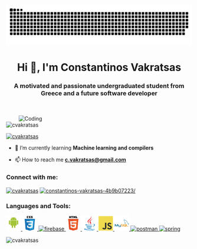 <!-- ![Banner](https://1.bp.blogspot.com/-7A4WynwLsMw/XbBpCXG8fHI/AAAAAAAAMt4/uOa1bpLskYgrwGbllhSu2SDj_Mig8SXJQCLcBGAsYHQ/s1600/2000_600px.gif) -->
<div align="center">
  <img src="https://github.com/CVakratsas/CVakratsas/blob/output/github-contribution-grid-snake.svg" alt="Snake animation">
</div>

<h1 align="center">Hi 👋, I'm Constantinos Vakratsas</h1>

<h3 align="center">A motivated and passionate undergraduated student from Greece and a future software developer</h3>
<br><br>

<img align="right" alt="Coding" width="470" src="https://camo.githubusercontent.com/134bf174d44ca2946d54f9fcf8ce5a7f109b8602a8d9d952b1af25b0b3dad7c8/68747470733a2f2f692e70696e696d672e636f6d2f6f726967696e616c732f66382f34312f61632f66383431616332626566616564646132343063353561303662323362333365632e676966">

<p align="left"> <img src="https://komarev.com/ghpvc/?username=cvakratsas&label=Profile%20views&color=0e75b6&style=flat" alt="cvakratsas" /> </p>

<p align="left"> <a href="https://twitter.com/cvakratsas" target="blank"><img src="https://img.shields.io/twitter/follow/cvakratsas?logo=twitter&style=for-the-badge" alt="cvakratsas" /></a> </p>

- 🌱 I’m currently learning **Machine learning and compilers**

- 📫 How to reach me **c.vakratsas@gmail.com**

<h3 align="left">Connect with me:</h3>
<p align="left">
<a href="https://twitter.com/cvakratsas" target="blank"><img align="center" src="https://raw.githubusercontent.com/rahuldkjain/github-profile-readme-generator/master/src/images/icons/Social/twitter.svg" alt="cvakratsas" height="30" width="40" /></a>
<a href="https://linkedin.com/in/constantinos-vakratsas-4b9b07223/" target="blank"><img align="center" src="https://raw.githubusercontent.com/rahuldkjain/github-profile-readme-generator/master/src/images/icons/Social/linked-in-alt.svg" alt="constantinos-vakratsas-4b9b07223/" height="30" width="40" /></a>
</p>

<h3 align="left">Languages and Tools:</h3>
<p align="left"> <a href="https://developer.android.com" target="_blank" rel="noreferrer"> <img src="https://raw.githubusercontent.com/devicons/devicon/master/icons/android/android-original-wordmark.svg" alt="android" width="40" height="40"/> </a> <a href="https://www.w3schools.com/css/" target="_blank" rel="noreferrer"> <img src="https://raw.githubusercontent.com/devicons/devicon/master/icons/css3/css3-original-wordmark.svg" alt="css3" width="40" height="40"/> </a> <a href="https://firebase.google.com/" target="_blank" rel="noreferrer"> <img src="https://www.vectorlogo.zone/logos/firebase/firebase-icon.svg" alt="firebase" width="40" height="40"/> </a> <a href="https://www.w3.org/html/" target="_blank" rel="noreferrer"> <img src="https://raw.githubusercontent.com/devicons/devicon/master/icons/html5/html5-original-wordmark.svg" alt="html5" width="40" height="40"/> </a> <a href="https://www.java.com" target="_blank" rel="noreferrer"> <img src="https://raw.githubusercontent.com/devicons/devicon/master/icons/java/java-original.svg" alt="java" width="40" height="40"/> </a> <a href="https://developer.mozilla.org/en-US/docs/Web/JavaScript" target="_blank" rel="noreferrer"> <img src="https://raw.githubusercontent.com/devicons/devicon/master/icons/javascript/javascript-original.svg" alt="javascript" width="40" height="40"/> </a> <a href="https://www.mysql.com/" target="_blank" rel="noreferrer"> <img src="https://raw.githubusercontent.com/devicons/devicon/master/icons/mysql/mysql-original-wordmark.svg" alt="mysql" width="40" height="40"/> </a> <a href="https://postman.com" target="_blank" rel="noreferrer"> <img src="https://www.vectorlogo.zone/logos/getpostman/getpostman-icon.svg" alt="postman" width="40" height="40"/> </a> <a href="https://spring.io/" target="_blank" rel="noreferrer"> <img src="https://www.vectorlogo.zone/logos/springio/springio-icon.svg" alt="spring" width="40" height="40"/> </a> </p>

<p><img align="left" src="https://github-readme-stats.vercel.app/api/top-langs?username=cvakratsas&show_icons=true&locale=en&layout=compact" alt="cvakratsas" /></p>
